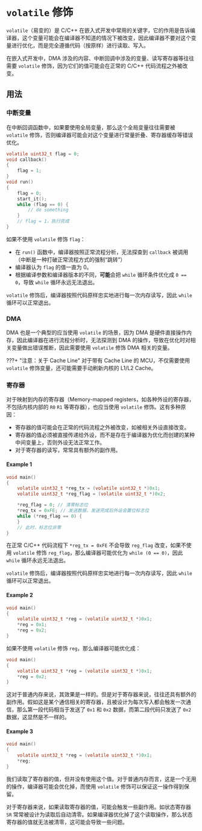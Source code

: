 # `volatile` 修饰
`volatile`（易变的）是 C/C++ 在嵌入式开发中常用的关键字，它的作用是告诉编译器，这个变量可能会在编译器不知道的情况下被改变，因此编译器不要对这个变量进行优化，而是完全遵循代码（按原样）进行读取、写入。

在嵌入式开发中，DMA 涉及的内容、中断回调中涉及的变量、读写寄存器等往往需要 `volatile` 修饰，因为它们的值可能会在正常的 C/C++ 代码流程之外被改变。

## 用法
### 中断变量
在中断回调函数中，如果要使用全局变量，那么这个全局变量往往需要被 `volatile` 修饰，否则编译器可能会对这个变量进行常量折叠、寄存器缓存等错误优化。

```c
volatile uint32_t flag = 0;
void callback()
{
    flag = 1;
}
void run()
{
    flag = 0;
    start_it();
    while (flag == 0) {
        // do something
    }
    // flag = 1，执行完成
}
```

如果不使用 `volatile` 修饰 `flag`：  

- 在 `run()` 函数中，编译器按照正常流程分析，无法探查到 `callback` 被调用（中断是一种打破正常流程方式的强制“跳转”）
- 编译器认为 `flag` 的值一直为 0。
- 根据编译参数和编译器版本的不同，**可能**会把 `while` 循环条件优化成 `0 == 0`，导致 `while` 循环永远无法退出。

`volatile` 修饰后，编译器按照代码原样忠实地进行每一次内存读写，因此 `while` 循环可以正常退出。

### DMA
DMA 也是一个典型的应当使用 `volatile` 的场景，因为 DMA 是硬件直接操作内存，因此编译器在进行流程分析时，无法探测到 DMA 的操作，导致在优化时对相关变量做出错误推断，因此需要使用 `volatile` 修饰 DMA 相关的变量。

???+ "注意：关于 Cache Line"
    对于带有 Cache Line 的 MCU，不仅需要使用 `volatile` 修饰变量，还可能需要手动刷新内核的 L1/L2 Cache。

### 寄存器
对于映射到内存的寄存器（Memory-mapped registers，如各种外设的寄存器，不包括内核内部的 `R0` `R1` 等寄存器），也应当使用 `volatile` 修饰。这有多种原因：

- 寄存器的值可能会在正常的代码流程之外被改变，如被相关外设直接改变。
- 寄存器的值必须被直接传递给外设，而不是存在于编译器为优化而创建的某种中间变量上，否则外设无法正常工作。
- 对于寄存器的读写，常常具有额外的副作用。

#### Example 1
```c
void main()
{
    volatile uint32_t *reg_tx = (volatile uint32_t *)0x1;
    volatile uint32_t *reg_flag = (volatile uint32_t *)0x2;

    *reg_flag = 0; // 清零标志位
    *reg_tx = 0xFE; // 发送数据，发送完成后外设会置位标志位
    while (*reg_flag == 0) {
    }
    // 此时，标志位非零
}
```

在正常 C/C++ 代码流程下 `*reg_tx = 0xFE` 不会导致 `reg_flag` 改变，如果不使用 `volatile` 修饰 `reg_flag`，那么编译器可能优化为 `while (0 == 0)`，因此 `while` 循环永远无法退出。

`volatile` 修饰后，编译器按照代码原样忠实地进行每一次内存读写，因此 `while` 循环可以正常退出。

#### Example 2
```c
void main()
{
    volatile uint32_t *reg = (volatile uint32_t *)0x1;
    *reg = 0x1;
    *reg = 0x2;
}
```

如果不使用 `volatile` 修饰 `reg`，那么编译器可能优化成：

```c
void main()
{
    volatile uint32_t *reg = (volatile uint32_t *)0x1;
    *reg = 0x2;
}
```

这对于普通内存来说，其效果是一样的。但是对于寄存器来说，往往还具有额外的副作用。假如这是某个通信相关的寄存器，且被设计为每次写入都会触发一次通信，那么第一段代码相当于发送了 `0x1` 和 `0x2` 数据，而第二段代码只发送了 `0x2` 数据，这显然是不一样的。

#### Example 3
```c
void main()
{
    volatile uint32_t *reg = (volatile uint32_t *)0x1;
    *reg;
}
```

我们读取了寄存器的值，但并没有使用这个值。对于普通内存而言，这是一个无用的操作，编译器可能会优化掉，而使用 `volatile` 修饰可以保证这一操作得到保留。

对于寄存器来说，如果读取寄存器的值，可能会触发一些副作用。如状态寄存器 `SR` 常常被设计为读取后自动清零。如果编译器优化掉了这个读取操作，那么状态寄存器的值就无法被清零，这可能会导致一些问题。